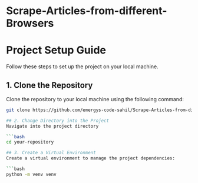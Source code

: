 # Scrape-Articles-from-different-Browsers

# Project Setup Guide

Follow these steps to set up the project on your local machine.

## 1. Clone the Repository
Clone the repository to your local machine using the following command:

```bash
git clone https://github.com/emergys-code-sahil/Scrape-Articles-from-different-Browsers

## 2. Change Directory into the Project
Navigate into the project directory

```bash
cd your-repository

## 3. Create a Virtual Environment
Create a virtual environment to manage the project dependencies:

```bash
python -m venv venv


